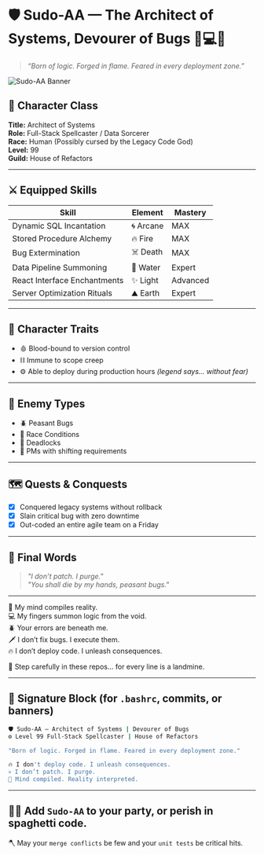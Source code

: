 # 🛡️ Sudo-AA — The Architect of Systems, Devourer of Bugs 🧠💻🔥

> *“Born of logic. Forged in flame. Feared in every deployment zone.”*

![Sudo-AA Banner](https://raw.githubusercontent.com/user/banner/main/sudo-aa-banner.png)

## 🧙 Character Class  
**Title:** Architect of Systems  
**Role:** Full-Stack Spellcaster / Data Sorcerer  
**Race:** Human (Possibly cursed by the Legacy Code God)  
**Level:** 99  
**Guild:** House of Refactors

---

## ⚔️ Equipped Skills

| Skill                          | Element   | Mastery     |
|-------------------------------|-----------|-------------|
| Dynamic SQL Incantation       | 🌀 Arcane  | MAX         |
| Stored Procedure Alchemy      | 🔥 Fire    | MAX         |
| Bug Extermination             | ☠️ Death   | MAX         |
| Data Pipeline Summoning       | 🌊 Water   | Expert      |
| React Interface Enchantments  | ✨ Light   | Advanced    |
| Server Optimization Rituals   | ⛰️ Earth   | Expert      |

---

## 🧾 Character Traits

- 🩸 Blood-bound to version control  
- ⛓️ Immune to scope creep  
- ⚙️ Able to deploy during production hours *(legend says… without fear)*

---

## 🧟 Enemy Types

- 🪲 Peasant Bugs  
- 🔀 Race Conditions  
- 🧱 Deadlocks  
- 🧠 PMs with shifting requirements  

---

## 🗺️ Quests & Conquests

- [x] Conquered legacy systems without rollback  
- [x] Slain critical bug with zero downtime  
- [x] Out-coded an entire agile team on a Friday  

---

## 🦴 Final Words

> *"I don’t patch. I purge."*  
> *"You shall die by my hands, peasant bugs."*

---

🧠 My mind compiles reality.  
💻 My fingers summon logic from the void.  
🪲 Your errors are beneath me.  
🗡️ I don’t fix bugs. I execute them.  
🔥 I don’t deploy code. I unleash consequences.  

👣 Step carefully in these repos... for every line is a landmine.

---

## 🧰 Signature Block (for `.bashrc`, commits, or banners)

```bash
🛡️ Sudo-AA — Architect of Systems | Devourer of Bugs
⚙️ Level 99 Full-Stack Spellcaster | House of Refactors

"Born of logic. Forged in flame. Feared in every deployment zone."

🔥 I don't deploy code. I unleash consequences.
💀 I don’t patch. I purge.
🧠 Mind compiled. Reality interpreted.
```

---

## 🧙‍♂️ Add `Sudo-AA` to your party, or perish in spaghetti code.

🪓 May your `merge conflicts` be few and your `unit tests` be critical hits.
